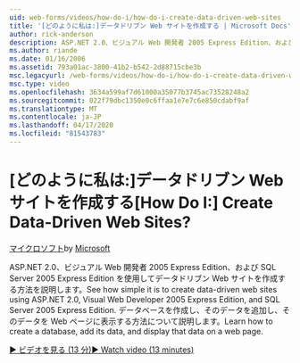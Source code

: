 ```yaml
---
uid: web-forms/videos/how-do-i/how-do-i-create-data-driven-web-sites
title: '[どのように私は:]データドリブン Web サイトを作成する | Microsoft Docs'
author: rick-anderson
description: ASP.NET 2.0、ビジュアル Web 開発者 2005 Express Edition、および SQL Server 2005 Express Edition を使用してデータドリブン Web サイトを作成する方法を説明します。 学ぶ。。。
ms.author: riande
ms.date: 01/16/2006
ms.assetid: 793a01ac-3800-41b2-b542-2d88715cbe3b
msc.legacyurl: /web-forms/videos/how-do-i/how-do-i-create-data-driven-web-sites
msc.type: video
ms.openlocfilehash: 3634a599af7d61000a35077b3745ac73528248a2
ms.sourcegitcommit: 022f79dbc1350e0c6ffaa1e7e7c6e850cdabf9af
ms.translationtype: MT
ms.contentlocale: ja-JP
ms.lasthandoff: 04/17/2020
ms.locfileid: "81543783"
---
```

# <a name="how-do-i-create-data-driven-web-sites"></a><span data-ttu-id="89418-105">[どのように私は:]データドリブン Web サイトを作成する</span><span class="sxs-lookup"><span data-stu-id="89418-105">[How Do I:] Create Data-Driven Web Sites?</span></span>

<span data-ttu-id="89418-106">[マイクロソフト](https://github.com/microsoft)</span><span class="sxs-lookup"><span data-stu-id="89418-106">by [Microsoft](https://github.com/microsoft)</span></span>

<span data-ttu-id="89418-107">ASP.NET 2.0、ビジュアル Web 開発者 2005 Express Edition、および SQL Server 2005 Express Edition を使用してデータドリブン Web サイトを作成する方法を説明します。</span><span class="sxs-lookup"><span data-stu-id="89418-107">See how simple it is to create data-driven web sites using ASP.NET 2.0, Visual Web Developer 2005 Express Edition, and SQL Server 2005 Express Edition.</span></span> <span data-ttu-id="89418-108">データベースを作成し、そのデータを追加し、そのデータを Web ページに表示する方法について説明します。</span><span class="sxs-lookup"><span data-stu-id="89418-108">Learn how to create a database, add its data, and display that data on a web page.</span></span>

[<span data-ttu-id="89418-109">&#9654; ビデオを見る (13 分)</span><span class="sxs-lookup"><span data-stu-id="89418-109">&#9654; Watch video (13 minutes)</span></span>](https://channel9.msdn.com/Blogs/ASP-NET-Site-Videos/how-do-i-create-data-driven-web-sites)
